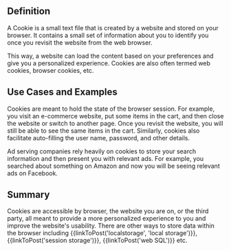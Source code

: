 ## Definition
A Cookie is a small text file that is created by a website and stored on your browser. It contains a small set of information about you to identify you once you revisit the website from the web browser.

This way, a website can load the content based on your preferences and give you a personalized experience. Cookies are also often termed web cookies, browser cookies, etc.

## Use Cases and Examples
Cookies are meant to hold the state of the browser session. For example, you visit an e-commerce website, put some items in the cart, and then close the website or switch to another page. Once you revisit the website, you will still be able to see the same items in the cart. Similarly, cookies also facilitate auto-filling the user name, password, and other details.

Ad serving companies rely heavily on cookies to store your search information and then present you with relevant ads. For example, you searched about something on Amazon and now you will be seeing relevant ads on Facebook.

## Summary
Cookies are accessible by browser, the website you are on, or the third party, all meant to provide a more personalized experience to you and improve the website's usability.
There are other ways to store data within the browser including {{linkToPost('localstorage', 'local storage')}}, {{linkToPost('session storage')}}, {{linkToPost('web SQL')}} etc.